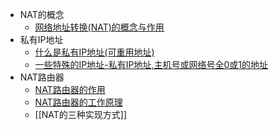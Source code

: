 
- NAT的概念
	- [网络地址转换(NAT)的概念与作用](网络地址转换(NAT)的概念与作用.md)
- 私有IP地址
	- [什么是私有IP地址(可重用地址)](考研/408/计算机网络/什么是私有IP地址(可重用地址).md)
	- [一些特殊的IP地址-私有IP地址,主机号或网络号全0或1的地址](一些特殊的IP地址-私有IP地址,主机号或网络号全0或1的地址.md)
- NAT路由器
	- [NAT路由器的作用](考研/408/计算机网络/NAT路由器的作用.md)
	- [NAT路由器的工作原理](考研/408/计算机网络/NAT路由器的工作原理.md)
	- [[NAT的三种实现方式]]